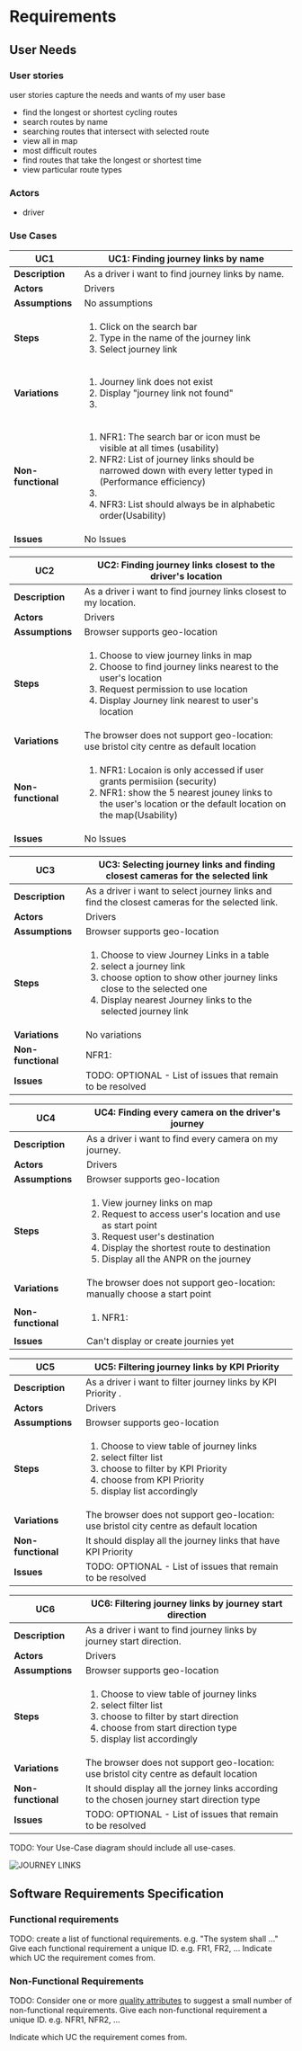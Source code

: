 # Requirements

## User Needs

### User stories
user stories capture the needs and wants of my user base
* find the longest or shortest cycling routes
* search routes by name 
* searching routes that intersect with selected route
* view all in  map
* most difficult routes
* find routes that take the longest or shortest time
* view particular route types 


### Actors
* driver

### Use Cases


| UC1| UC1: Finding journey links by name | 
| -------------------------------------- | ------------------- |
| **Description** | As a driver i want to find journey links by name. |
| **Actors** | Drivers|
| **Assumptions** | No assumptions |
| **Steps** | <ol> <li> Click on the search bar</li><li>Type in the name of the journey link</li><li>Select journey link</li></ol> |
| **Variations** |<ol><li>Journey link does not exist</li><li>Display "journey link not found"<li/></ol> |
| **Non-functional** |<ol><li>NFR1: The search bar or icon must be visible at all times (usability)</li><li>NFR2: List of journey links should be narrowed down with every letter typed in (Performance efficiency)<li/><li>NFR3: List should always be in alphabetic order(Usability)</li></ol> |
| **Issues** |No Issues |

| UC2| UC2: Finding journey links closest to the driver's location | 
| -------------------------------------- | ------------------- |
| **Description** | As a driver i want to find journey links closest to my location. |
| **Actors** | Drivers|
| **Assumptions** | Browser supports geo-location |
| **Steps** | <ol> <li> Choose to view journey links in map</li><li>Choose to find journey links nearest to the user's location</li><li> Request permission to use location </li><li>Display Journey link nearest to user's location</li></ol>
| **Variations** | The browser does not support geo-location: use bristol city centre as default location |
| **Non-functional** |<ol><li> NFR1: Locaion is only accessed if user grants permisiion (security)</li><li>NFR1: show the 5 nearest jouney links to the user's location or the default location on the map(Usability)</li></ol> |
| **Issues** |No Issues |

| UC3| UC3: Selecting journey links and finding closest cameras for the selected link | 
| -------------------------------------- | ------------------- |
| **Description** | As a driver i want to select journey links and find the closest cameras for the selected link. |
| **Actors** | Drivers|
| **Assumptions** | Browser supports geo-location |
| **Steps** | <ol> <li> Choose to view Journey Links in a table</li><li> select a journey link</li><li>choose option to show other journey links close to the selected one </li><li>Display nearest Journey links to the selected journey link</li></ol>
| **Variations** |No variations|
| **Non-functional** | NFR1: |
| **Issues** | TODO: OPTIONAL - List of issues that remain to be resolved |

| UC4| UC4: Finding every camera on the driver's journey | 
| -------------------------------------- | ------------------- |
| **Description** | As a driver i want to find every camera on my journey. |
| **Actors** | Drivers|
| **Assumptions** | Browser supports geo-location |
| **Steps** | <ol> <li>View journey links on map</li><li>Request to access user's location and use as start point</li><li>Request user's destination</li><li>Display the shortest route to destination</li><li>Display all the ANPR on the journey</li></ol>
| **Variations** | The browser does not support geo-location: manually choose a start point|
| **Non-functional** |<ol><li>NFR1:|
| **Issues** | Can't display or create journies yet|

| UC5| UC5: Filtering journey links by KPI Priority | 
| -------------------------------------- | ------------------- |
| **Description** | As a driver i want to filter journey links by KPI Priority . |
| **Actors** | Drivers|
| **Assumptions** | Browser supports geo-location |
| **Steps** | <ol> <li> Choose to view table of journey links</li><li> select filter list</li><li> choose to filter by KPI Priority </li><li> choose from KPI Priority</li><li>display list accordingly</li></ol>
| **Variations** | The browser does not support geo-location: use bristol city centre as default location |
| **Non-functional** | It should display all the journey links that have KPI Priority|
| **Issues** | TODO: OPTIONAL - List of issues that remain to be resolved |

| UC6| UC6: Filtering journey links by journey start direction  | 
| -------------------------------------- | ------------------- |
| **Description** | As a driver i want to find journey links by journey start direction. |
| **Actors** | Drivers|
| **Assumptions** | Browser supports geo-location |
| **Steps** | <ol> <li> Choose to view table of journey links</li><li> select filter list</li><li> choose to filter by start direction</li><li> choose from start direction type</li><li>display list accordingly</li></ol>
| **Variations** | The browser does not support geo-location: use bristol city centre as default location |
| **Non-functional** | It should display all the jorney links according to the chosen journey start direction type  |
| **Issues** | TODO: OPTIONAL - List of issues that remain to be resolved |



TODO: Your Use-Case diagram should include all use-cases.

![JOURNEY LINKS](https://github.com/ZainabMB/ZainabMB.github.io/assets/148768903/047af72d-2d26-485a-9abe-7853bf8bd24a)

## Software Requirements Specification
### Functional requirements
TODO: create a list of functional requirements. 
    e.g. "The system shall ..."
    Give each functional requirement a unique ID. e.g. FR1, FR2, ...
    Indicate which UC the requirement comes from.


### Non-Functional Requirements
TODO: Consider one or more [quality attributes](https://en.wikipedia.org/wiki/ISO/IEC_9126) to suggest a small number of non-functional requirements.
Give each non-functional requirement a unique ID. e.g. NFR1, NFR2, ...

Indicate which UC the requirement comes from.



